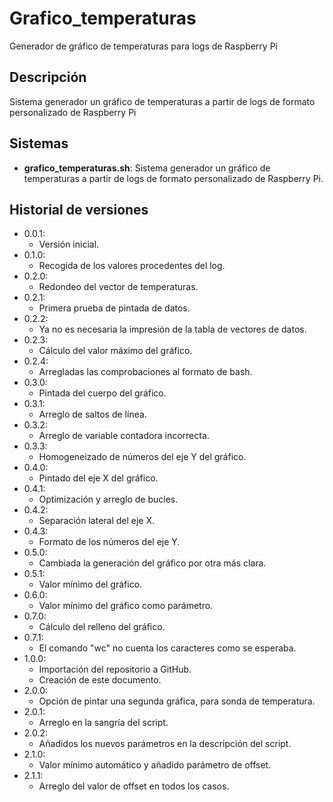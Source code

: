 # Grafico_temperaturas
Generador de gráfico de temperaturas para logs de Raspberry Pi

## Descripción
Sistema generador un gráfico de temperaturas a partir de logs de formato personalizado de Raspberry Pi

## Sistemas
- **grafico_temperaturas.sh**: Sistema generador un gráfico de temperaturas a partir de logs de formato personalizado de Raspberry Pi.


## Historial de versiones
- 0.0.1:
    - Versión inicial.
- 0.1.0:
    - Recogida de los valores procedentes del log.
- 0.2.0:
    - Redondeo del vector de temperaturas.
- 0.2.1:
    - Primera prueba de pintada de datos.
- 0.2.2:
    - Ya no es necesaria la impresión de la tabla de vectores de datos.
- 0.2.3:
    - Cálculo del valor máximo del gráfico.
- 0.2.4:
    - Arregladas las comprobaciones al formato de bash.
- 0.3.0:
    - Pintada del cuerpo del gráfico.
- 0.3.1:
    - Arreglo de saltos de línea.
- 0.3.2:
    - Arreglo de variable contadora incorrecta.
- 0.3.3:
    - Homogeneizado de números del eje Y del gráfico.
- 0.4.0:
    - Pintado del eje X del gráfico.
- 0.4.1:
    - Optimización y arreglo de bucles.
- 0.4.2:
    - Separación lateral del eje X.
- 0.4.3:
    - Formato de los números del eje Y.
- 0.5.0:
    - Cambiada la generación del gráfico por otra más clara.
- 0.5.1:
    - Valor mínimo del gráfico.
- 0.6.0:
    - Valor mínimo del gráfico como parámetro.
- 0.7.0:
    - Cálculo del relleno del gráfico.
- 0.7.1:
    - El comando "wc" no cuenta los caracteres como se esperaba.
- 1.0.0:
    - Importación del repositorio a GitHub.
    - Creación de este documento.
- 2.0.0:
    - Opción de pintar una segunda gráfica, para sonda de temperatura.
- 2.0.1:
    - Arreglo en la sangría del script.
- 2.0.2:
    - Añadidos los nuevos parámetros en la descripción del script.
- 2.1.0:
    - Valor mínimo automático y añadido parámetro de offset.
- 2.1.1:
    - Arreglo del valor de offset en todos los casos.
